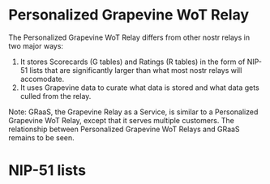 Personalized Grapevine WoT Relay
=====

The Personalized Grapevine WoT Relay differs from other nostr relays in two major ways:

1. It stores Scorecards (G tables) and Ratings (R tables) in the form of NIP-51 lists that are significantly larger than what most nostr relays will accomodate.
2. It uses Grapevine data to curate what data is stored and what data gets culled from the relay.

Note: GRaaS, the Grapevine Relay as a Service, is similar to a Personalized Grapevine WoT Relay, except that it serves multiple customers. The relationship between Personalized Grapevine WoT Relays and GRaaS remains to be seen.

# NIP-51 lists

